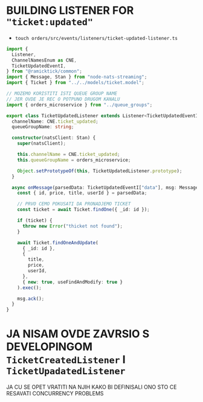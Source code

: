 # BUILDING LISTENER FOR `"ticket:updated"`

- `touch orders/src/events/listeners/ticket-updated-listener.ts`

```ts
import {
  Listener,
  ChannelNamesEnum as CNE,
  TicketUpdatedEventI,
} from "@ramicktick/common";
import { Message, Stan } from "node-nats-streaming";
import { Ticket } from "../../models/ticket.model";

// MOZEMO KORISTITI ISTI QUEUE GROUP NAME
// JER OVDE JE REC O POTPUNO DRUGOM KANALU
import { orders_microservice } from "../queue_groups";

export class TicketUpdatedListener extends Listener<TicketUpdatedEventI> {
  channelName: CNE.ticket_updated;
  queueGroupName: string;

  constructor(natsClient: Stan) {
    super(natsClient);

    this.channelName = CNE.ticket_updated;
    this.queueGroupName = orders_microservice;

    Object.setPrototypeOf(this, TicketUpdatedListener.prototype);
  }

  async onMessage(parsedData: TicketUpdatedEventI["data"], msg: Message) {
    const { id, price, title, userId } = parsedData;

    // PRVO CEMO POKUSATI DA PRONADJEMO TICKET
    const ticket = await Ticket.findOne({ _id: id });

    if (ticket) {
      throw new Error("thicket not found");
    }

    await Ticket.findOneAndUpdate(
      { _id: id },
      {
        title,
        price,
        userId,
      },
      { new: true, useFindAndModify: true }
    ).exec();

    msg.ack();
  }
}
```

# JA NISAM OVDE ZAVRSIO S DEVELOPINGOM `TicketCreatedListener` I `TicketUpadatedListener`

JA CU SE OPET VRATITI NA NJIH KAKO BI DEFINISALI ONO STO CE RESAVATI CONCURRENCY PROBLEMS
